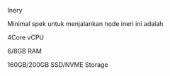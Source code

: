 
Inery

Minimal spek untuk menjalankan node ineri ini adalah

4Core vCPU

6/8GB RAM

160GB/200GB SSD/NVME Storage
